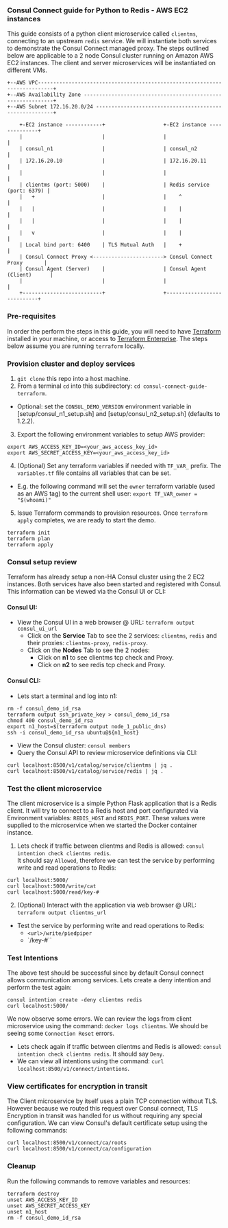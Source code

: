 ### Consul Connect guide for Python to Redis - AWS EC2 instances

This guide consists of a python client microservice called `clientms`, connecting to an upstream `redis` service. We will instantiate both services to demonstrate the Consul Connect managed proxy. The steps outlined below are applicable to a 2 node Consul cluster running on Amazon AWS EC2 instances. The client and server microservices will be instantiated on different VMs.

```
+--AWS VPC---------------------------------------------------------------------------+
+--AWS Availability Zone ------------------------------------------------------------+
+--AWS Subnet 172.16.20.0/24 --------------------------------------------------------+

    +-EC2 instance ------------+                   +-EC2 instance --------------+
    |                          |                   |                            |
    | consul_n1                |                   | consul_n2                  |
    | 172.16.20.10             |                   | 172.16.20.11               |
    |                          |                   |                            |
    | clientms (port: 5000)    |                   | Redis service (port: 6379) |
    |   +                      |                   |    ^                       |
    |   |                      |                   |    |                       |
    |   |                      |                   |    |                       |
    |   v                      |                   |    |                       |
    | Local bind port: 6400    | TLS Mutual Auth   |    +                       |
    | Consul Connect Proxy <-----------------------> Consul Connect Proxy       |
    | Consul Agent (Server)    |                   | Consul Agent (Client)      |
    |                          |                   |                            |
    +--------------------------+                   +----------------------------+
```

### Pre-requisites
In order the perform the steps in this guide, you will need to have [Terraform](https://www.terraform.io/downloads.html) installed in your machine, or access to [Terraform Enterprise](https://www.terraform.io/docs/enterprise/index.html). The steps below assume you are running `terraform` locally.

### Provision cluster and deploy services
1. `git clone` this repo into a host machine.
2. From a terminal `cd` into this subdirectory: `cd consul-connect-guide-terraform`.
  - Optional: set the `CONSUL_DEMO_VERSION` environment variable in [setup/consul_n1_setup.sh] and [setup/consul_n2_setup.sh] (defaults to 1.2.2).
3. Export the following environment variables to setup AWS provider:
```
export AWS_ACCESS_KEY_ID=<your_aws_access_key_id>
export AWS_SECRET_ACCESS_KEY=<your_aws_access_key_id>
```
4. (Optional) Set any terraform variables if needed with `TF_VAR_` prefix. The `variables.tf` file contains all variables that can be set.
  - E.g. the following command will set the `owner` terraform variable (used as an AWS tag) to the current shell user: `export TF_VAR_owner = "$(whoami)"`

5. Issue Terraform commands to provision resources. Once `terraform apply` completes, we are ready to start the demo.
```
terraform init
terraform plan
terraform apply
```

### Consul setup review
Terraform has already setup a non-HA Consul cluster using the 2 EC2 instances. Both services have also been started and registered with Consul. This information can be viewed via the Consul UI or CLI:

#### Consul UI:
- View the Consul UI in a web browser @ URL: `terraform output consul_ui_url`
  - Click on the **Service** Tab to see the 2 services: `clientms`, `redis` and their proxies: `clientms-proxy`, `redis-proxy`.
  - Click on the **Nodes** Tab to see the 2 nodes:
    - Click on **n1** to see clientms tcp check and Proxy.
    - Click on **n2** to see redis tcp check and Proxy.    

#### Consul CLI:
- Lets start a terminal and log into n1:
```
rm -f consul_demo_id_rsa
terraform output ssh_private_key > consul_demo_id_rsa
chmod 400 consul_demo_id_rsa
export n1_host=$(terraform output node_1_public_dns)
ssh -i consul_demo_id_rsa ubuntu@${n1_host}
```

- View the Consul cluster: `consul members`
- Query the Consul API to review microservice definitions via CLI:   
```
curl localhost:8500/v1/catalog/service/clientms | jq .
curl localhost:8500/v1/catalog/service/redis | jq .
```

### Test the client microservice
The client microservice is a simple Python Flask application that is a Redis client. It will try to connect to a Redis host and port configurated via Environment variables: `REDIS_HOST` and `REDIS_PORT`. These values were supplied to the microservice when we started the Docker container instance.  

1. Lets check if traffic between clientms and Redis is allowed: `consul intention check clientms redis`.  
It should say `Allowed`, therefore we can test the service by performing write and read operations to Redis:  
```
curl localhost:5000/
curl localhost:5000/write/cat
curl localhost:5000/read/key-#
```

2. (Optional) Interact with the application via web browser @ URL: `terraform output clientms_url`
  - Test the service by performing write and read operations to Redis:
    - `<url>/write/piedpiper`
    - `<url>/key-#``

### Test Intentions
The above test should be successful since by default Consul connect allows communication among services. Lets create a deny intention and perform the test again:  

```
consul intention create -deny clientms redis
curl localhost:5000/
```
We now observe some errors. We can review the logs from client microservice using the command: `docker logs clientms`. We should be seeing some `Connection Reset` errors.  
- Lets check again if traffic between clientms and Redis is allowed: `consul intention check clientms redis`. It should say `Deny`.
- We can view all intentions using the command: `curl localhost:8500/v1/connect/intentions`.

### View certificates for encryption in transit
The Client microservice by itself uses a plain TCP connection without TLS. However because we routed this request over Consul connect, TLS Encryption in transit was handled for us without requiring any special configuration. We can view Consul's default certificate setup using the following commands:  
```
curl localhost:8500/v1/connect/ca/roots
curl localhost:8500/v1/connect/ca/configuration
```

### Cleanup
Run the following commands to remove variables and resources:
```
terraform destroy
unset AWS_ACCESS_KEY_ID
unset AWS_SECRET_ACCESS_KEY
unset n1_host
rm -f consul_demo_id_rsa
```
